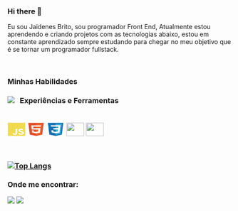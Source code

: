 ### Hi there 👋

Eu sou Jaidenes Brito, sou programador Front End, Atualmente estou aprendendo e criando projetos com as tecnologias abaixo,
estou em constante aprendizado sempre estudando para chegar no meu objetivo que é se tornar um programador fullstack.

<br>


<h3>Minhas Habilidades<h3>
<img src="https://media2.giphy.com/media/QssGEmpkyEOhBCb7e1/giphy.gif?cid=ecf05e47a0n3gi1bfqntqmob8g9aid1oyj2wr3ds3mg700bl&rid=giphy.gif" height="30px"> &nbsp; 
 Experiências e Ferramentas
<br>
<br>
<br>
<div style="display: inline_block">
  <img align="center" alt="Rafa-Js" height="30" width="40" src="https://raw.githubusercontent.com/devicons/devicon/master/icons/javascript/javascript-plain.svg">
  <img align="center" alt="Rafa-HTML" height="30" width="40" src="https://raw.githubusercontent.com/devicons/devicon/master/icons/html5/html5-original.svg">
  <img align="center" alt="Rafa-CSS" height="30" width="40" src="https://raw.githubusercontent.com/devicons/devicon/master/icons/css3/css3-original.svg">
  <img align="center" height="30" width="40" src="https://cdn.jsdelivr.net/gh/devicons/devicon/icons/vscode/vscode-original.svg" />
    <img align="center" height="30" width="40" src="https://cdn.jsdelivr.net/gh/devicons/devicon/icons/figma/figma-original.svg" />
    
  </div>
  <br><br>

[![Top Langs](https://github-readme-stats.vercel.app/api/top-langs/?username=JaidenesBrito)](https://github.com/anuraghazra/github-readme-stats)
<br>
<h3>Onde me encontrar:</h3>
<a href="https://www.linkedin.com/in/jaidenes-brito-santos" target="_blank"><img src="https://img.shields.io/badge/-LinkedIn-%230077B5?style=for-the-badge&logo=linkedin&logoColor=white" target="_blank"></a>
 <a href="mailto:jaidenes-z@hotmail.com"><img src="https://img.shields.io/badge/-Gmail-%23333?style=for-the-badge&logo=gmail&logoColor=white" target="_blank"></a>



